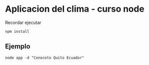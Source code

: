 # Aplicacion del clima - curso node

Recordar ejecutar
```
npm install
```
## Ejemplo
```
node app -d "Conocoto Quito Ecuador"
```